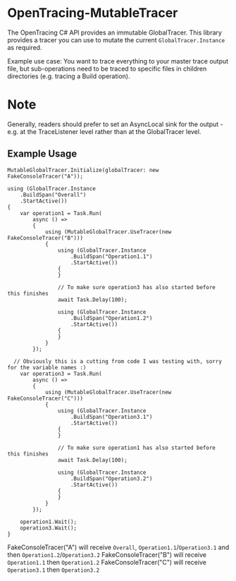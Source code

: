 # OpenTracing-MutableTracer
The OpenTracing C# API provides an immutable GlobalTracer. This library provides a tracer you can use to mutate the current `GlobalTracer.Instance` as required.

Example use case: You want to trace everything to your master trace output file, but sub-operations need to be traced to specific files in children directories (e.g. tracing a Build operation).

# Note
Generally, readers should prefer to set an AsyncLocal sink for the output - e.g. at the TraceListener level rather than at the GlobalTracer level.

## Example Usage
```Csharp
MutableGlobalTracer.Initialize(globalTracer: new FakeConsoleTracer("A"));

using (GlobalTracer.Instance
	.BuildSpan("Overall")
	.StartActive())
{
	var operation1 = Task.Run(
		async () =>
		{
			using (MutableGlobalTracer.UseTracer(new FakeConsoleTracer("B")))
			{
				using (GlobalTracer.Instance
					.BuildSpan("Operation1.1")
					.StartActive())
				{
				}

				// To make sure operation3 has also started before this finishes
				await Task.Delay(100);

				using (GlobalTracer.Instance
					.BuildSpan("Operation1.2")
					.StartActive())
				{
				}
			}
		});
		
  // Obviously this is a cutting from code I was testing with, sorry for the variable names :)
	var operation3 = Task.Run(
		async () =>
		{
			using (MutableGlobalTracer.UseTracer(new FakeConsoleTracer("C")))
			{
				using (GlobalTracer.Instance
					.BuildSpan("Operation3.1")
					.StartActive())
				{
				}

				// To make sure operation1 has also started before this finishes
				await Task.Delay(100);

				using (GlobalTracer.Instance
					.BuildSpan("Operation3.2")
					.StartActive())
				{
				}
			}
		});

	operation1.Wait();
	operation3.Wait();
}
```

FakeConsoleTracer("A") will receive `Overall`, `Operation1.1`/`Operation3.1` and then `Operation1.2`/`Operation3.2`
FakeConsoleTracer("B") will receive `Operation1.1` then `Operation1.2`
FakeConsoleTracer("C") will receive `Operation3.1` then `Operation3.2`
